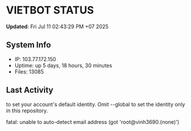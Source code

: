 # VIETBOT STATUS
**Updated**: Fri Jul 11 02:43:29 PM +07 2025

## System Info
- IP: 103.77.172.150
- Uptime: up 5 days, 18 hours, 30 minutes
- Files: 13085

## Last Activity

to set your account's default identity.
Omit --global to set the identity only in this repository.

fatal: unable to auto-detect email address (got 'root@vinh3690.(none)')
